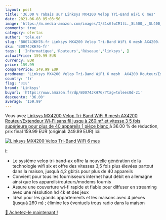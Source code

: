 ```yaml
---
layout: post
title: '36.00 % rabais sur Linksys MX4200 Velop Tri-Band WiFi 6 mes'
date: 2021-06-08 05:03:50
image: 'https://m.media-amazon.com/images/I/31sGfwIM1lL._SL500_._SL400_.jpg'
comments: true
category: ofertas
author: 'tole.es'
slug: 'B0074JKH76-fr Linksys MX4200 Velop Tri-Band WiFi 6 mesh AX4200...'
sku: 'B0074JKH76-fr'
tags: [ 'Informatique','Routeurs','Réseaux','linksys', ]
actualPrice: 159.99 EUR
currency: EUR
price: 159.99
comparePrice: 249.99 EUR
prodname: 'Linksys MX4200 Velop Tri-Band WiFi 6 mesh  AX4200 Routeur/Extendeur Wi-Fi sans fil jusqu à 260 m² et vitesse 3 5 fois supérieure pour plus de 40 appareils  1 pièce  blanc '
country: 'fr'
flag: '🇫🇷'
brand: 'Linksys'
buyurl: 'https://www.amazon.fr/dp/B0074JKH76/?tag=tolees0d-21'
descuento: '36.00'
average: '159.99'
---
```


Vous avez [Linksys MX4200 Velop Tri-Band WiFi 6 mesh  AX4200 Routeur/Extendeur Wi-Fi sans fil jusqu à 260 m² et vitesse 3 5 fois supérieure pour plus de 40 appareils  1 pièce  blanc ](https://www.amazon.fr/dp/B0074JKH76/?tag=tolees0d-21)  à  36.00 % de réduction, prix final  159.99 EUR (original: 249.99 EUR) ici:

[![Linksys MX4200 Velop Tri-Band WiFi 6 mes](https://m.media-amazon.com/images/I/31sGfwIM1lL._SL500_._SL400_.jpg)](https://www.amazon.fr/dp/B0074JKH76/?tag=tolees0d-21)

ℹ️:

- Le système velop tri-band-ax offre la nouvelle génération de la technologie wifi six et offre des vitesses 3,5 fois plus élevées partout dans la maison, jusquà 4,2 gbit/s pour plus de 40 appareils
- Convient pour tous les fournisseurs internet haut débit en allemagne ainsi que les appareils/routeurs/modems fournis
- Assure une couverture wi-fi rapide et fiable pour diffuser en streaming avec une résolution hd 4k et des jeux
- Idéal pour les grands appartements et les maisons avec 4 pièces (jusquà 260 m) ; élimine les éventuels trous radio dans la maison

[🛒 Achetez-le maintenant!!](https://www.amazon.fr/dp/B0074JKH76/?tag=tolees0d-21)
